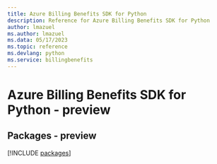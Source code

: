 ```yaml
---
title: Azure Billing Benefits SDK for Python
description: Reference for Azure Billing Benefits SDK for Python
author: lmazuel
ms.author: lmazuel
ms.data: 05/17/2023
ms.topic: reference
ms.devlang: python
ms.service: billingbenefits
---
```

# Azure Billing Benefits SDK for Python - preview
## Packages - preview
[!INCLUDE [packages](billing-benefits-index.md)]